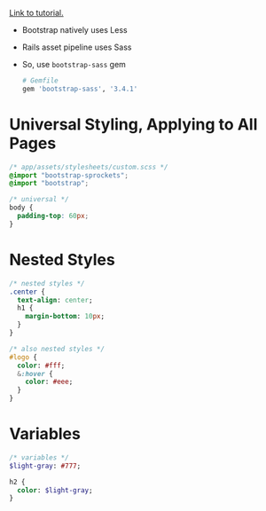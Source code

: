 

[Link to tutorial.](https://www.learnenough.com/ruby-on-rails-6th-edition-tutorial/filling_in_the_layout#sec-custom_css)

- Bootstrap natively uses Less
- Rails asset pipeline uses Sass
- So, use `bootstrap-sass` gem

  ```ruby
  # Gemfile
  gem 'bootstrap-sass', '3.4.1'
  ```

# Universal Styling, Applying to All Pages

  ```css
  /* app/assets/stylesheets/custom.scss */
  @import "bootstrap-sprockets";
  @import "bootstrap";

  /* universal */
  body {
    padding-top: 60px;
  }
  ```

# Nested Styles

  ```sass
  /* nested styles */
  .center {
    text-align: center;
    h1 {
      margin-bottom: 10px;
    }
  }

  /* also nested styles */
  #logo {
    color: #fff;
    &:hover {
      color: #eee;
    }
  }
  ```
# Variables

  ```sass
  /* variables */
  $light-gray: #777;

  h2 {
  	color: $light-gray;
  }
  ```
